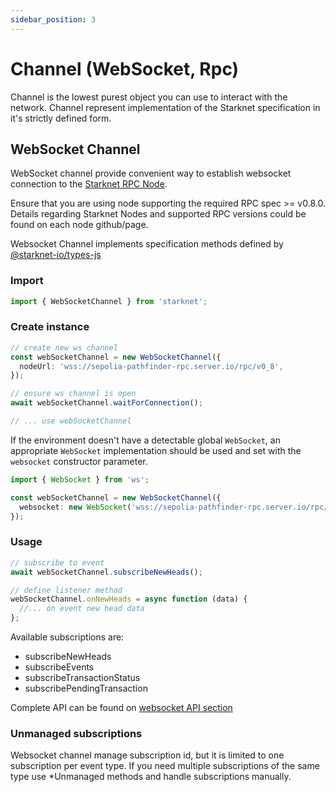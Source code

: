 ```yaml
---
sidebar_position: 3
---
```


# Channel (WebSocket, Rpc)

Channel is the lowest purest object you can use to interact with the network.
Channel represent implementation of the Starknet specification in it's strictly defined form.

## WebSocket Channel

WebSocket channel provide convenient way to establish websocket connection to the [Starknet RPC Node](https://www.starknet.io/fullnodes-rpc-services/).

Ensure that you are using node supporting the required RPC spec >= v0.8.0. Details regarding Starknet Nodes and supported RPC versions could be found on each node github/page.

Websocket Channel implements specification methods defined by [@starknet-io/types-js](https://github.com/starknet-io/types-js/blob/b7d38ca30a1def28e89370068efff81b3a3062b7/src/api/methods.ts#L421)

### Import

```typescript
import { WebSocketChannel } from 'starknet';
```

### Create instance

```typescript
// create new ws channel
const webSocketChannel = new WebSocketChannel({
  nodeUrl: 'wss://sepolia-pathfinder-rpc.server.io/rpc/v0_8',
});

// ensure ws channel is open
await webSocketChannel.waitForConnection();

// ... use webSocketChannel
```

If the environment doesn't have a detectable global `WebSocket`, an appropriate `WebSocket` implementation should be used and set with the `websocket` constructor parameter.

```typescript
import { WebSocket } from 'ws';

const webSocketChannel = new WebSocketChannel({
  websocket: new WebSocket('wss://sepolia-pathfinder-rpc.server.io/rpc/v0_8'),
});
```

### Usage

```typescript
// subscribe to event
await webSocketChannel.subscribeNewHeads();

// define listener method
webSocketChannel.onNewHeads = async function (data) {
  //... on event new head data
};
```

Available subscriptions are:

- subscribeNewHeads
- subscribeEvents
- subscribeTransactionStatus
- subscribePendingTransaction

Complete API can be found on [websocket API section](/docs/next/API/classes/WebSocketChannel)

### Unmanaged subscriptions

Websocket channel manage subscription id, but it is limited to one subscription per event type. If you need multiple subscriptions of the same type use \*Unmanaged methods and handle subscriptions manually.
